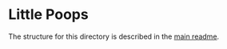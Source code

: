 # Little Poops #
The structure for this directory is described in the [main readme](https://github.com/JayLoomis/cornpython/main/readme.md).
